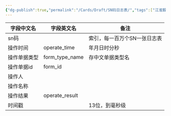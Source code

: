 ```yaml
---
{"dg-publish":true,"permalink":"/Cards/Draft/SN码日志表/","tags":["江淮毅昌/蝶创I-MES/MES"]}
---
```



| **字段中文名** | **字段英文名**      | **备注**          |
| --------- | -------------- | --------------- |
| sn码       |                | 索引，每一百万个SN一张日志表 |
| 操作时间      | operate_time   | 年月日时分秒          |
| 操作单据类型    | form_type_name | 存中文单据类型名        |
| 操作单据id    | form_id        |                 |
| 操作人       |                |                 |
| 操作名称      |                |                 |
| 操作结果      | operate_result |                 |
| 时间戳       |                | 13位，到毫秒级        |


